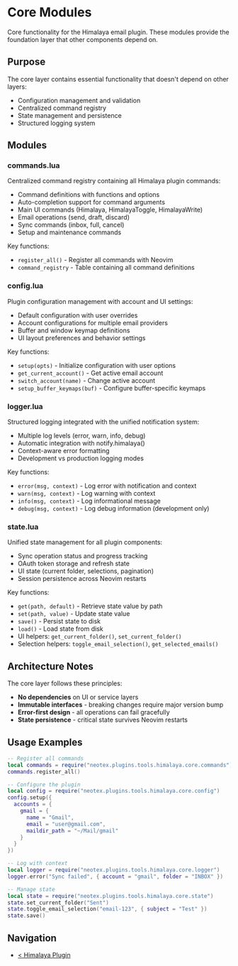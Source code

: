 # Core Modules

Core functionality for the Himalaya email plugin. These modules provide the foundation layer that other components depend on.

## Purpose

The core layer contains essential functionality that doesn't depend on other layers:
- Configuration management and validation
- Centralized command registry 
- State management and persistence
- Structured logging system

## Modules

### commands.lua
Centralized command registry containing all Himalaya plugin commands:
- Command definitions with functions and options
- Auto-completion support for command arguments
- Main UI commands (Himalaya, HimalayaToggle, HimalayaWrite)
- Email operations (send, draft, discard)
- Sync commands (inbox, full, cancel)
- Setup and maintenance commands

Key functions:
- `register_all()` - Register all commands with Neovim
- `command_registry` - Table containing all command definitions

<!-- TODO: Consider splitting large command registry by functionality (UI, email, sync, setup) -->

### config.lua
Plugin configuration management with account and UI settings:
- Default configuration with user overrides
- Account configurations for multiple email providers
- Buffer and window keymap definitions
- UI layout preferences and behavior settings

Key functions:
- `setup(opts)` - Initialize configuration with user options
- `get_current_account()` - Get active email account
- `switch_account(name)` - Change active account
- `setup_buffer_keymaps(buf)` - Configure buffer-specific keymaps

<!-- TODO: Add validation for account configurations -->
<!-- TODO: Support for account-specific keymap overrides -->

### logger.lua
Structured logging integrated with the unified notification system:
- Multiple log levels (error, warn, info, debug)
- Automatic integration with notify.himalaya()
- Context-aware error formatting
- Development vs production logging modes

Key functions:
- `error(msg, context)` - Log error with notification and context
- `warn(msg, context)` - Log warning with context
- `info(msg, context)` - Log informational message
- `debug(msg, context)` - Log debug information (development only)

<!-- TODO: Add log rotation and persistence for debugging -->
<!-- TODO: Add performance timing helpers -->

### state.lua
Unified state management for all plugin components:
- Sync operation status and progress tracking
- OAuth token storage and refresh state
- UI state (current folder, selections, pagination)
- Session persistence across Neovim restarts

Key functions:
- `get(path, default)` - Retrieve state value by path
- `set(path, value)` - Update state value
- `save()` - Persist state to disk
- `load()` - Load state from disk
- UI helpers: `get_current_folder()`, `set_current_folder()`
- Selection helpers: `toggle_email_selection()`, `get_selected_emails()`

<!-- TODO: Add state migration for config format changes -->
<!-- TODO: Implement state cleanup for old/stale entries -->

## Architecture Notes

The core layer follows these principles:
- **No dependencies** on UI or service layers
- **Immutable interfaces** - breaking changes require major version bump
- **Error-first design** - all operations can fail gracefully
- **State persistence** - critical state survives Neovim restarts

## Usage Examples

```lua
-- Register all commands
local commands = require("neotex.plugins.tools.himalaya.core.commands")
commands.register_all()

-- Configure the plugin
local config = require("neotex.plugins.tools.himalaya.core.config")
config.setup({
  accounts = {
    gmail = { 
      name = "Gmail", 
      email = "user@gmail.com",
      maildir_path = "~/Mail/gmail" 
    }
  }
})

-- Log with context
local logger = require("neotex.plugins.tools.himalaya.core.logger")
logger.error("Sync failed", { account = "gmail", folder = "INBOX" })

-- Manage state
local state = require("neotex.plugins.tools.himalaya.core.state")
state.set_current_folder("Sent")
state.toggle_email_selection("email-123", { subject = "Test" })
state.save()
```

## Navigation
- [< Himalaya Plugin](../README.md)